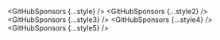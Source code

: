<script>
  import { GitHubSponsors } from 'svelte-shields'
  import type { GitHubSponsorsPropsType } from 'svelte-shields';
  
  const style: GitHubSponsorsPropsType = {
    user: 'shinokada',
    style: 'flat'
  }

  const style2: GitHubSponsorsPropsType = {
    user: 'shinokada',
    style: 'flat-square'
  }

  const style3: GitHubSponsorsPropsType = {
    user: 'shinokada',
    style: 'for-the-badge'
  }

  const style4: GitHubSponsorsPropsType = {
    user: 'shinokada',
    style: 'plastic'
  }

  const style5: GitHubSponsorsPropsType = {
    user: 'shinokada',
    style: 'social'
  }
</script>

<GitHubSponsors {...style} />
<GitHubSponsors {...style2} />
<GitHubSponsors {...style3} />
<GitHubSponsors {...style4} />
<GitHubSponsors {...style5} />
